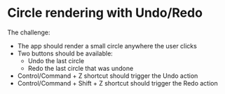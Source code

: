 # Circle rendering with Undo/Redo

The challenge:

- The app should render a small circle anywhere the user clicks
- Two buttons should be available:
  - Undo the last circle
  - Redo the last circle that was undone
- Control/Command + Z shortcut should trigger the Undo action
- Control/Command + Shift + Z shortcut should trigger the Redo action
